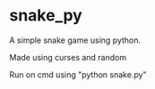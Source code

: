 # snake_py
A simple snake game using python.

Made using curses and random

Run on cmd using "python snake.py"
